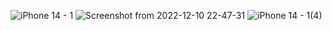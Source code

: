 ![iPhone 14 - 1](https://user-images.githubusercontent.com/112589278/206861889-0c835ed2-a6c4-49a0-a8c4-e5846375441e.png)
![Screenshot from 2022-12-10 22-47-31](https://user-images.githubusercontent.com/112589278/206867172-4c76d7eb-274f-4eb9-9dbb-91421312fcb1.png)
![iPhone 14 - 1(4)](https://user-images.githubusercontent.com/112589278/206862172-c5885a1e-4299-4994-834c-086abac5c725.png)

